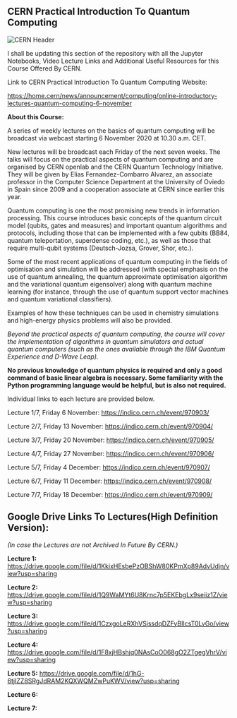 ## CERN Practical Introduction To Quantum Computing

![CERN Header](https://github.com/aryashah2k/Quantum-Computing-Collection-Of-Resources/blob/main/CERN%20-%20Practical%20Introduction%20To%20Quantum%20Computing/assets/CERN%20Header.jpg)

I shall be updating this section of the repository with all the Jupyter Notebooks, Video Lecture Links and Additional Useful Resources for this Course Offered By CERN. 

Link to CERN Practical Introduction To Quantum Computing Website:

https://home.cern/news/announcement/computing/online-introductory-lectures-quantum-computing-6-november

**About this Course:**

A series of weekly lectures on the basics of quantum computing will be broadcast via webcast starting 6 November 2020 at 10.30 a.m. CET. 

New lectures will be broadcast each Friday of the next seven weeks. The talks will focus on the practical aspects of quantum computing and are organised by CERN openlab and the CERN Quantum Technology Initiative. They will be given by Elias Fernandez-Combarro Alvarez, an associate professor in the Computer Science Department at the University of Oviedo in Spain since 2009 and a cooperation associate at CERN since earlier this year.

Quantum computing is one the most promising new trends in information processing. This course introduces basic concepts of the quantum circuit model (qubits, gates and measures) and important quantum algorithms and protocols, including those that can be implemented with a few qubits (BB84, quantum teleportation, superdense coding, etc.), as well as those that require multi-qubit systems (Deutsch-Jozsa, Grover, Shor, etc.). 

Some of the most recent applications of quantum computing in the fields of optimisation and simulation will be addressed (with special emphasis on the use of quantum annealing, the quantum approximate optimisation algorithm and the variational quantum eigensolver) along with quantum machine learning (for instance, through the use of quantum support vector machines and quantum variational classifiers). 

Examples of how these techniques can be used in chemistry simulations and high-energy physics problems will also be provided.

*Beyond the practical aspects of quantum computing, the course will cover the implementation of algorithms in quantum simulators and actual quantum computers (such as the ones available through the IBM Quantum Experience and D-Wave Leap).*

**No previous knowledge of quantum physics is required and only a good command of basic linear algebra is necessary. Some familiarity with the Python programming language would be helpful, but is also not required.**

Individual links to each lecture are provided below.

Lecture 1/7, Friday 6 November: https://indico.cern.ch/event/970903/

Lecture 2/7, Friday 13 November: https://indico.cern.ch/event/970904/
  
Lecture 3/7, Friday 20 November: https://indico.cern.ch/event/970905/

Lecture 4/7, Friday 27 November: https://indico.cern.ch/event/970906/

Lecture 5/7, Friday 4 December: https://indico.cern.ch/event/970907/

Lecture 6/7, Friday 11 December: https://indico.cern.ch/event/970908/

Lecture 7/7, Friday 18 December: https://indico.cern.ch/event/970909/

## Google Drive Links To Lectures(High Definition Version):

*(In case the Lectures are not Archived In Future By CERN.)*

**Lecture 1:** https://drive.google.com/file/d/1KkixHEsbePzOBShW80KPmXp89AdvUdjn/view?usp=sharing

**Lecture 2:**
https://drive.google.com/file/d/1Q9WaMYt6U8Krnc7p5EKEbgLx9seiiz1Z/view?usp=sharing

**Lecture 3:**
https://drive.google.com/file/d/1CzxgoLeRXhVSjssdqDZFyBlIcsT0LvGo/view?usp=sharing

**Lecture 4:**
https://drive.google.com/file/d/1F8xjHBshjq0NAsCoO068gO2ZTgegVhrV/view?usp=sharing

**Lecture 5:**
https://drive.google.com/file/d/1hG-6tjIZZ8SRgJdRAM2KQXWQMZwPuKWV/view?usp=sharing

**Lecture 6:**

**Lecture 7:**
